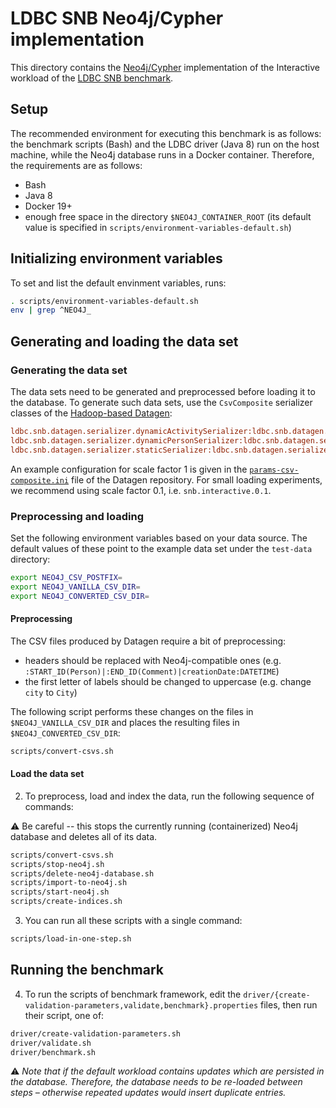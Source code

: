 # LDBC SNB Neo4j/Cypher implementation

This directory contains the [Neo4j/Cypher](http://www.opencypher.org/) implementation of the Interactive workload of the [LDBC SNB benchmark](https://github.com/ldbc/ldbc_snb_docs).

## Setup

The recommended environment for executing this benchmark is as follows: the benchmark scripts (Bash) and the LDBC driver (Java 8) run on the host machine, while the Neo4j database runs in a Docker container. Therefore, the requirements are as follows:

* Bash
* Java 8
* Docker 19+
* enough free space in the directory `$NEO4J_CONTAINER_ROOT` (its default value is specified in `scripts/environment-variables-default.sh`)

## Initializing environment variables

To set and list the default envinment variables, runs:

```bash
. scripts/environment-variables-default.sh
env | grep ^NEO4J_
```

## Generating and loading the data set

### Generating the data set

The data sets need to be generated and preprocessed before loading it to the database. To generate such data sets, use the `CsvComposite` serializer classes of the [Hadoop-based Datagen](https://github.com/ldbc/ldbc_snb_datagen_hadoop):

```ini
ldbc.snb.datagen.serializer.dynamicActivitySerializer:ldbc.snb.datagen.serializer.snb.csv.dynamicserializer.activity.CsvCompositeDynamicActivitySerializer
ldbc.snb.datagen.serializer.dynamicPersonSerializer:ldbc.snb.datagen.serializer.snb.csv.dynamicserializer.person.CsvCompositeDynamicPersonSerializer
ldbc.snb.datagen.serializer.staticSerializer:ldbc.snb.datagen.serializer.snb.csv.staticserializer.CsvCompositeStaticSerializer
```

An example configuration for scale factor 1 is given in the [`params-csv-composite.ini`](https://github.com/ldbc/ldbc_snb_datagen_hadoop/blob/main/params-csv-composite.ini) file of the Datagen repository. For small loading experiments, we recommend using scale factor 0.1, i.e. `snb.interactive.0.1`.

### Preprocessing and loading

Set the following environment variables based on your data source. The default values of these point to the example data set under the `test-data` directory:

```bash
export NEO4J_CSV_POSTFIX=
export NEO4J_VANILLA_CSV_DIR=
export NEO4J_CONVERTED_CSV_DIR=
```
#### Preprocessing

The CSV files produced by Datagen require a bit of preprocessing:

* headers should be replaced with Neo4j-compatible ones (e.g. `:START_ID(Person)|:END_ID(Comment)|creationDate:DATETIME`)
* the first letter of labels should be changed to uppercase (e.g. change `city` to `City`)

The following script performs these changes on the files in `$NEO4J_VANILLA_CSV_DIR` and places the resulting files in `$NEO4J_CONVERTED_CSV_DIR`:

```bash
scripts/convert-csvs.sh
```

#### Load the data set

2. To preprocess, load and index the data, run the following sequence of commands:

:warning: Be careful -- this stops the currently running (containerized) Neo4j database and deletes all of its data.

```bash
scripts/convert-csvs.sh
scripts/stop-neo4j.sh
scripts/delete-neo4j-database.sh
scripts/import-to-neo4j.sh
scripts/start-neo4j.sh
scripts/create-indices.sh
```

3. You can run all these scripts with a single command:

```bash
scripts/load-in-one-step.sh
```

## Running the benchmark

4. To run the scripts of benchmark framework, edit the `driver/{create-validation-parameters,validate,benchmark}.properties` files, then run their script, one of:

```bash
driver/create-validation-parameters.sh
driver/validate.sh
driver/benchmark.sh
```

:warning: *Note that if the default workload contains updates which are persisted in the database. Therefore, the database needs to be re-loaded between steps – otherwise repeated updates would insert duplicate entries.*

